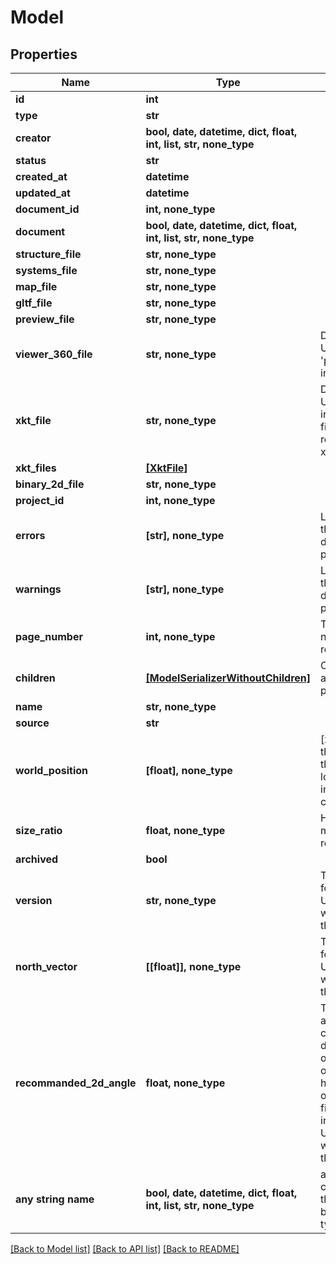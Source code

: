 # Model


## Properties
Name | Type | Description | Notes
------------ | ------------- | ------------- | -------------
**id** | **int** |  | [readonly] 
**type** | **str** |  | [readonly] 
**creator** | **bool, date, datetime, dict, float, int, list, str, none_type** |  | [readonly] 
**status** | **str** |  | [readonly] 
**created_at** | **datetime** |  | [readonly] 
**updated_at** | **datetime** |  | [readonly] 
**document_id** | **int, none_type** |  | [readonly] 
**document** | **bool, date, datetime, dict, float, int, list, str, none_type** |  | [readonly] 
**structure_file** | **str, none_type** |  | [readonly] 
**systems_file** | **str, none_type** |  | [readonly] 
**map_file** | **str, none_type** |  | [readonly] 
**gltf_file** | **str, none_type** |  | [readonly] 
**preview_file** | **str, none_type** |  | [readonly] 
**viewer_360_file** | **str, none_type** | DEPRECATED: Use &#39;preview_file&#39; instead. | [readonly] 
**xkt_file** | **str, none_type** | DEPRECATED: Use &#39;xkt_files&#39; instead. This field only respond with xkt v6 files | [readonly] 
**xkt_files** | [**[XktFile]**](XktFile.md) |  | [readonly] 
**binary_2d_file** | **str, none_type** |  | [readonly] 
**project_id** | **int, none_type** |  | [readonly] 
**errors** | **[str], none_type** | List of errors that happened during IFC processing | [readonly] 
**warnings** | **[str], none_type** | List of warnings that happened during IFC processing | [readonly] 
**page_number** | **int, none_type** | The page number of the related pdf | [readonly] 
**children** | [**[ModelSerializerWithoutChildren]**](ModelSerializerWithoutChildren.md) | Contains additional pages of a pdf | [readonly] 
**name** | **str, none_type** |  | [optional] 
**source** | **str** |  | [optional] 
**world_position** | **[float], none_type** | [x,y,z] array of the position of the local_placement in world coordinates | [optional] 
**size_ratio** | **float, none_type** | How many meters a unit represents | [optional] 
**archived** | **bool** |  | [optional] 
**version** | **str, none_type** | This field is only for information. Updating it won&#39;t impact the export. | [optional] 
**north_vector** | **[[float]], none_type** | This field is only for information. Updating it won&#39;t impact the export. | [optional] 
**recommanded_2d_angle** | **float, none_type** | This is the angle in clockwise degree to apply on the 2D to optimise the horizontality of objects. This field is only for information. Updating it won&#39;t impact the export. | [optional] 
**any string name** | **bool, date, datetime, dict, float, int, list, str, none_type** | any string name can be used but the value must be the correct type | [optional]

[[Back to Model list]](../README.md#documentation-for-models) [[Back to API list]](../README.md#documentation-for-api-endpoints) [[Back to README]](../README.md)


